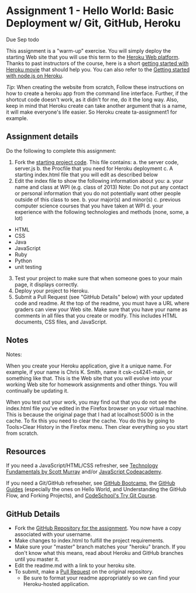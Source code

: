 Assignment 1 - Hello World: Basic Deployment w/ Git, GitHub, Heroku  
===

Due Sep todo

This assignment is a "warm-up" exercise. 
You will simply deploy the starting Web site that you will use this term to the [Heroku Web platform](http://www.heroku.com/). 
Thanks to past instructors of the course, here is a short [getting started with Heroku movie](http://web.cs.wpi.edu/~gpollice/Movies/HerokuGettingStarted/) that should help you. 
You can also refer to the [Getting started with node.js on Heroku](https://devcenter.heroku.com/articles/getting-started-with-nodejs#introduction).

*Tip*: When creating the website from scratch, Follow these instructions on how to create a heroku app from the command line interface. Further, if the shortcut code doesn't work, as it didn't for me, do it the long way. Also, keep in mind that Heroku create can take another argument that is a name, it will make everyone's life easier. So Heroku create ta-assignment1 for example.

Assignment details
---

Do the following to complete this assignment:

1. Fork the [starting project code](http://github.com/cs4241-16b/gettingstarted). This file contains:
a. the server code, server.js
b. the Procfile that you need for Heroku deployment
c. A starting index.html file that you will edit as described below
2. Edit the index file to show the following information about you:
a. your name and class at WPI (e.g. class of 2013) Note: Do not put any contact or personal information that you do not potentially want other people outside of this class to see.
b. your major(s) and minor(s)
c. previous computer science courses that you have taken at WPI
d. your experience with the following technologies and methods (none, some, a lot)
- HTML
- CSS
- Java
- JavaScript
- Ruby
- Python
- unit testing
3. Test your project to make sure that when someone goes to your main page, it displays correctly.
4. Deploy your project to Heroku.
5. Submit a Pull Request (see "GitHub Details" below) with your updated code and readme. At the top of the readme, you must have a URL where graders can view your Web site. Make sure that you have your name as comments in all files that you create or modify. This includes HTML documents, CSS files, and JavaScript.

Notes
---

Notes:

When you create your Heroku application, give it a unique name. For example, if your name is Chris K. Smith, name it csk-cs4241-main, or something like that. This is the Web site that you will evolve into your working Web site for homework assignments and other things. You will continually be updating it.

When you test out your work, you may find out that you do not see the index.html file you've edited in the Firefox browser on your virtual machine. This is because the original page that I had at localhost:5000 is in the cache. To fix this you need to clear the cache. You do this by going to Tools>Clear History in the Firefox menu. Then clear everything so you start from scratch.

Resources
---

If you need a JavaScript/HTML/CSS refresher, see [Technology Fundamentals by Scott Murray](http://chimera.labs.oreilly.com/books/1230000000345/ch03.html#_html) and/or [JavaScript Codeacademy](https://www.codecademy.com/en/tracks/javascript).

If you need a Git/GitHub refreseher, see [GitHub Bootcamp](https://help.github.com/categories/bootcamp/), the [GitHub Guides](https://guides.github.com/) (especially the ones on Hello World, and Understanding the GitHub Flow, and Forking Projects), and [CodeSchool's Try Git Course](https://www.codeschool.com/courses/try-git).

GitHub Details
---

- Fork the [GitHub Repository for the assignment](http://github.com/cs4241-16b/gettingstarted). You now have a copy associated with your username.
- Make changes to index.html to fulfill the project requirements. 
- Make sure your "master" branch matches your "heroku" branch. If you don't know what this means, read about Heroku and GitHub branches until you master it.
- Edit the readme.md with a link to your heroku site.
- To submit, make a [Pull Request](https://help.github.com/articles/using-pull-requests/) on the original repository.
  - Be sure to format your readme appropriately so we can find your Heroku-hosted application.
